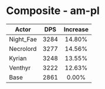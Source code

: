 # Composite - am-pl
| Actor | DPS | Increase |
|---|:---:|:---:|
|Night_Fae|3284|14.80%|
|Necrolord|3277|14.56%|
|Kyrian|3248|13.55%|
|Venthyr|3222|12.63%|
|Base|2861|0.00%|
